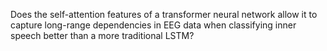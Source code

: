 Does the self-attention features of a transformer neural network allow it to capture long-range dependencies in EEG data when classifying inner speech better than a more traditional LSTM?
